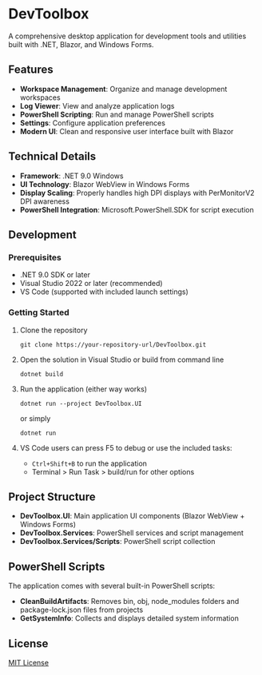# DevToolbox

A comprehensive desktop application for development tools and utilities built with .NET, Blazor, and Windows Forms.

## Features

- **Workspace Management**: Organize and manage development workspaces
- **Log Viewer**: View and analyze application logs
- **PowerShell Scripting**: Run and manage PowerShell scripts
- **Settings**: Configure application preferences
- **Modern UI**: Clean and responsive user interface built with Blazor

## Technical Details

- **Framework**: .NET 9.0 Windows
- **UI Technology**: Blazor WebView in Windows Forms
- **Display Scaling**: Properly handles high DPI displays with PerMonitorV2 DPI awareness
- **PowerShell Integration**: Microsoft.PowerShell.SDK for script execution

## Development

### Prerequisites

- .NET 9.0 SDK or later
- Visual Studio 2022 or later (recommended)
- VS Code (supported with included launch settings)

### Getting Started

1. Clone the repository
   ```
   git clone https://your-repository-url/DevToolbox.git
   ```

2. Open the solution in Visual Studio or build from command line
   ```
   dotnet build
   ```

3. Run the application (either way works)
   ```
   dotnet run --project DevToolbox.UI
   ```
   or simply
   ```
   dotnet run
   ```

4. VS Code users can press F5 to debug or use the included tasks:
   - `Ctrl+Shift+B` to run the application
   - Terminal > Run Task > build/run for other options

## Project Structure

- **DevToolbox.UI**: Main application UI components (Blazor WebView + Windows Forms)
- **DevToolbox.Services**: PowerShell services and script management
- **DevToolbox.Services/Scripts**: PowerShell script collection

## PowerShell Scripts

The application comes with several built-in PowerShell scripts:

- **CleanBuildArtifacts**: Removes bin, obj, node_modules folders and package-lock.json files from projects
- **GetSystemInfo**: Collects and displays detailed system information

## License

[MIT License](LICENSE) 